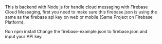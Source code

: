 This is backend with Node js for handle cloud messaging with Firebase Cloud Messaging, first you need to make sure this firebase.json is using the same as the firebase api key on web or mobile (Same Project on Firebase Platform).

Run npm install
Change the firebase-example.json to firebase.json and input your API key.
